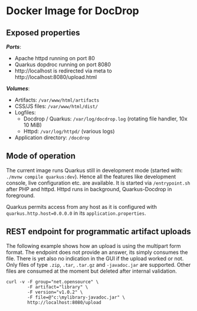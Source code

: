 # Docker Image for DocDrop

## Exposed properties

**_Ports_**:

* Apache httpd running on port 80
* Quarkus dopdroc running on port 8080
* http://localhost is redirected via meta to http://localhost:8080/upload.html

**_Volumes_**:

* Artifacts: `/var/www/html/artifacts`
* CSS/JS files: `/var/www/html/dist/`
* Logfiles: 
    * Docdrop / Quarkus: `/var/log/docdrop.log` (rotating file handler, 10x 10 MiB)
    * Httpd: `/var/log/httpd/` (various logs)
* Application directory: `/docdrop`

## Mode of operation

The current image runs Quarkus still in development mode (started with: `./mvnw compile quarkus:dev`). Hence all the features like development console, live configuration etc. are available. It is started via `/entrypoint.sh` after PHP and httpd. Httpd runs in background, Quarkus-Docdrop in foreground.

Quarkus permits access from any host as it is configured with `quarkus.http.host=0.0.0.0` in its `application.properties`.

## REST endpoint for programmatic artifact uploads

The following example shows how an upload is using the multipart form format. The endpoint does not provide an answer, its simply consumes the file. There is yet also no indication in the GUI if the upload worked or not. Only files of type `.zip`, `.tar`, `.tar.gz` and `-javadoc.jar` are supported. Other files are consumed at the moment but deleted after internal validation.

```shell
curl -v -F group="net.opensource" \
        -F artifact="library" \
        -F version="v1.0.2" \
        -F file=@"c:\mylibrary-javadoc.jar" \
        http://localhost:8080/upload
```



